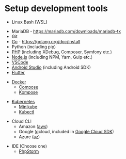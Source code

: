 # Setup development tools

[//]: # (Note that the order of these does matter, when seperated by a new line)

[//]: # (Dependencies: none)
- [Linux Bash (WSL)](DevTools/Bash.md)

[//]: # (Dependencies: WSL)
- MariaDB - https://mariadb.com/downloads/mariadb-tx
- Git
- [Go](DevTools/GoLang.md) - https://golang.org/doc/install
- Python (including pip)
- [PHP](DevTools/Php.md) (including XDebug, Composer, Symfony etc.)
- [Node.js](DevTools/Node.md) (including NPM, Yarn, Gulp etc.)
- [VSCode](https://code.visualstudio.com)
- [Android Studio](https://developer.android.com/studio) (including Android SDK)
- [Flutter](DevTools/Flutter.md)

[//]: # (Dependencies: Go)
- [Docker](DevTools/Docker.md)
  - [Compose](DevTools/Docker.md#Install-Compose-Docker-Composer)
  - [Kompose](DevTools/Docker.md#Install-Kompose-Kubernetes-Composer)

[//]: # (Dependencies: Hypervisor)
- [Kubernetes](DevTools/K8s.md)
  - [Minikube](DevTools/K8s.md#Install-Minikube)
  - [Kubectl](DevTools/K8s.md#Install-Kubectl)

[//]: # (Dependencies: none)
- Cloud CLI
  - Amazon ([aws](https://aws.amazon.com/cli/))
  - Google (gcloud, included in [Google Cloud SDK](https://cloud.google.com/sdk/install))
  - Azure ([az](https://docs.microsoft.com/en-us/cli/azure/install-azure-cli?view=azure-cli-latest))

[//]: # (Dependencies: Everything)
- IDE (Choose one)
  - [PhpStorm](DevTools/Ide/PhpStorm.md)
